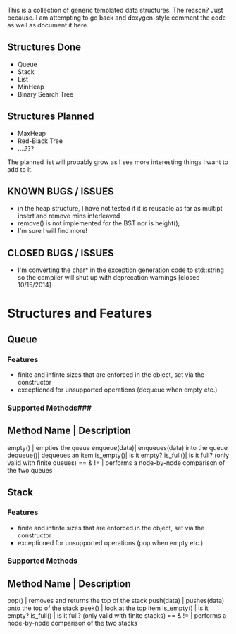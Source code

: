 This is a collection of generic templated data structures. The reason? Just because. 
I am attempting to go back and doxygen-style comment the code as well as document it here.


Structures Done
--------------------
* Queue
* Stack
* List
* MinHeap
* Binary Search Tree

Structures Planned
-----------------------
* MaxHeap
* Red-Black Tree
* ....???



The planned list will probably grow as I see more interesting things I want to add to it. 


KNOWN BUGS / ISSUES
-----------------------
* in the heap structure, I have not tested if it is reusable as far as multipt insert and remove mins interleaved
* remove() is not implemented for the BST nor is height();
* I'm sure I will find more!

CLOSED BUGS / ISSUES
------------------------
* I'm converting the char* in the exception generation code to std::string so the compiler will shut up with deprecation warnings [closed 10/15/2014]


Structures and Features
============================

Queue
--------
### Features ###
* finite and infinte sizes that are enforced in the object, set via the constructor
* exceptioned for unsupported operations (dequeue when empty etc.)

### Supported Methods###


Method Name | Description
-----------------------------------
empty()	| empties the queue
enqueue(data)| enqueues(data) into the queue
dequeue()| dequeues an item
is_empty()| is it empty?
is_full()| is it full? (only valid with finite queues)
== & !=	| performs a node-by-node comparison of the two queues

Stack
-------------
### Features
* finite and infinte sizes that are enforced in the object, set via the constructor
* exceptioned for unsupported operations (pop when empty etc.)
### Supported Methods

Method Name 	| Description
-----------------------------------
pop()		| removes and returns the top of the stack
push(data)	| pushes(data) onto the top of the stack
peek()		| look at the top item
is_empty()	| is it empty?
is_full()	| is it full? (only valid with finite stacks)
== & !=		| performs a node-by-node comparison of the two stacks

